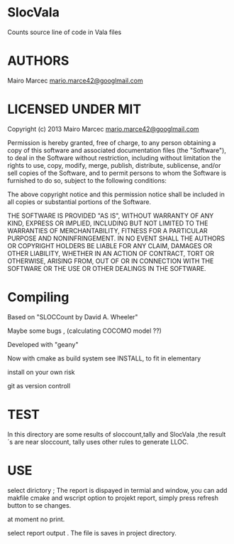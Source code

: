 SlocVala
========

Counts source line of code in Vala files


AUTHORS
=======
Mairo Marcec <mario.marce42@googlmail.com>


LICENSED UNDER MIT
=======

Copyright (c) 2013 Mairo Marcec <mario.marce42@googlmail.com>

Permission is hereby granted, free of charge, to any person obtaining a copy of this software and associated documentation files (the "Software"), to deal in the Software without restriction, including without limitation the rights to use, copy, modify, merge, publish, distribute, sublicense, and/or sell copies of the Software, and to permit persons to whom the Software is furnished to do so, subject to the following conditions:

The above copyright notice and this permission notice shall be included in all copies or substantial portions of the Software.

THE SOFTWARE IS PROVIDED "AS IS", WITHOUT WARRANTY OF ANY KIND, EXPRESS OR IMPLIED, INCLUDING BUT NOT LIMITED TO THE WARRANTIES OF MERCHANTABILITY, FITNESS FOR A PARTICULAR PURPOSE AND NONINFRINGEMENT. IN NO EVENT SHALL THE AUTHORS OR COPYRIGHT HOLDERS BE LIABLE FOR ANY CLAIM, DAMAGES OR OTHER LIABILITY, WHETHER IN AN ACTION OF CONTRACT, TORT OR OTHERWISE, ARISING FROM, OUT OF OR IN CONNECTION WITH THE SOFTWARE OR THE USE OR OTHER DEALINGS IN THE SOFTWARE.

Compiling
=========
Based on "SLOCCount by David A. Wheeler"

Maybe some bugs , (calculating COCOMO model ??)

Developed with "geany"

Now with cmake as build system see INSTALL,
to fit in elementary 
 

install on your own risk 

git as version controll

TEST
====
In this directory are some results of sloccount,tally and SlocVala ,the result´s are near sloccount, 
tally uses other rules to generate LLOC.

USE
===
select dirictory ;
The report is dispayed in termial and window, 
you can add makfile cmake and wscript option to projekt report, simply press refresh button to se changes.

at moment no print.

select report output  . The file is saves in project directory.
